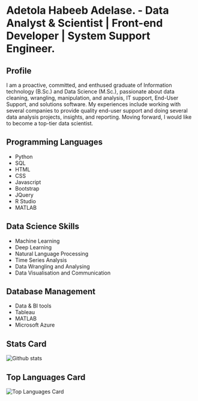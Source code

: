 # Adetola Habeeb Adelase. - Data Analyst & Scientist | Front-end Developer | System Support Engineer.


## Profile
I am a proactive, committed, and enthused graduate of Information technology (B.Sc.) and Data Science (M.Sc.), passionate about data cleaning, wrangling, manipulation, and analysis, IT support, End-User Support, and solutions software. My experiences include working with several companies to provide quality end-user support and doing several data analysis projects, insights, and reporting. Moving forward, I would like to become a top-tier data scientist.

## Programming Languages
* Python
* SQL
* HTML
* CSS
* Javascript
* Bootstrap
* JQuery
* R Studio
* MATLAB

## Data Science Skills
* Machine Learning
* Deep Learning
* Natural Language Processing
* Time Series Analysis
* Data Wrangling and Analysing
* Data Visualisation and Communication

## Database Management
* Data & BI tools
* Tableau
* MATLAB
* Microsoft Azure



## Stats Card
![Github stats](https://github-readme-stats.vercel.app/api?username=Tola-adelase&theme=highcontrast&show_icons=true&count_private=true)



## Top Languages Card
![Top Languages Card](https://github-readme-stats.vercel.app/api/top-langs/?username=Tola-adelase)




